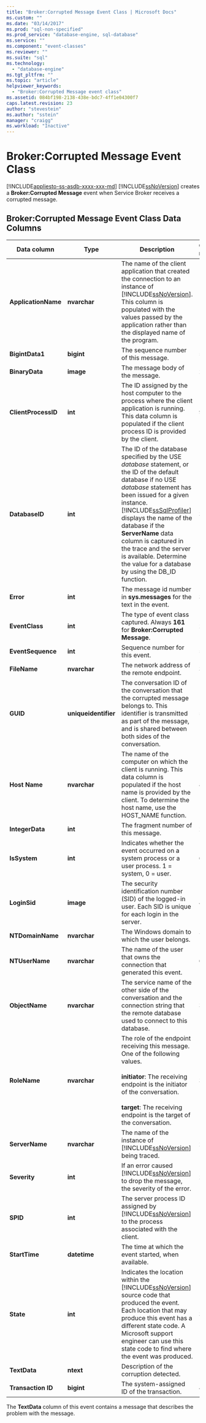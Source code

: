 ```yaml
---
title: "Broker:Corrupted Message Event Class | Microsoft Docs"
ms.custom: ""
ms.date: "03/14/2017"
ms.prod: "sql-non-specified"
ms.prod_service: "database-engine, sql-database"
ms.service: ""
ms.component: "event-classes"
ms.reviewer: ""
ms.suite: "sql"
ms.technology: 
  - "database-engine"
ms.tgt_pltfrm: ""
ms.topic: "article"
helpviewer_keywords: 
  - "Broker:Corrupted Message event class"
ms.assetid: 084bf198-2138-438e-bdc7-4ff1e04300f7
caps.latest.revision: 23
author: "stevestein"
ms.author: "sstein"
manager: "craigg"
ms.workload: "Inactive"
---
```

# Broker:Corrupted Message Event Class
[!INCLUDE[appliesto-ss-asdb-xxxx-xxx-md](../../includes/appliesto-ss-asdb-xxxx-xxx-md.md)]
  [!INCLUDE[ssNoVersion](../../includes/ssnoversion-md.md)] creates a **Broker:Corrupted Message** event when Service Broker receives a corrupted message.  
  
## Broker:Corrupted Message Event Class Data Columns  
  
|Data column|Type|Description|Column number|Filterable|  
|-----------------|----------|-----------------|-------------------|----------------|  
|**ApplicationName**|**nvarchar**|The name of the client application that created the connection to an instance of [!INCLUDE[ssNoVersion](../../includes/ssnoversion-md.md)]. This column is populated with the values passed by the application rather than the displayed name of the program.|10|Yes|  
|**BigintData1**|**bigint**|The sequence number of this message.|52|No|  
|**BinaryData**|**image**|The message body of the message.|2|Yes|  
|**ClientProcessID**|**int**|The ID assigned by the host computer to the process where the client application is running. This data column is populated if the client process ID is provided by the client.|9|Yes|  
|**DatabaseID**|**int**|The ID of the database specified by the USE *database* statement, or the ID of the default database if no USE *database* statement has been issued for a given instance. [!INCLUDE[ssSqlProfiler](../../includes/sssqlprofiler-md.md)] displays the name of the database if the **ServerName** data column is captured in the trace and the server is available. Determine the value for a database by using the DB_ID function.|3|Yes|  
|**Error**|**int**|The message id number in **sys.messages** for the text in the event.|31|No|  
|**EventClass**|**int**|The type of event class captured. Always **161** for **Broker:Corrupted Message**.|27|No|  
|**EventSequence**|**int**|Sequence number for this event.|51|No|  
|**FileName**|**nvarchar**|The network address of the remote endpoint.|36|No|  
|**GUID**|**uniqueidentifier**|The conversation ID of the conversation that the corrupted message belongs to. This identifier is transmitted as part of the message, and is shared between both sides of the conversation.|54|No|  
|**Host Name**|**nvarchar**|The name of the computer on which the client is running. This data column is populated if the host name is provided by the client. To determine the host name, use the HOST_NAME function.|8|Yes|  
|**IntegerData**|**int**|The fragment number of this message.|25|Yes|  
|**IsSystem**|**int**|Indicates whether the event occurred on a system process or a user process. 1 = system, 0 = user.|60|No|  
|**LoginSid**|**image**|The security identification number (SID) of the logged-in user. Each SID is unique for each login in the server.|41|Yes|  
|**NTDomainName**|**nvarchar**|The Windows domain to which the user belongs.|7|Yes|  
|**NTUserName**|**nvarchar**|The name of the user that owns the connection that generated this event.|6|Yes|  
|**ObjectName**|**nvarchar**|The service name of the other side of the conversation and the connection string that the remote database used to connect to this database.|34|No|  
|**RoleName**|**nvarchar**|The role of the endpoint receiving this message. One of the following values.<br /><br /> **initiator**: The receiving endpoint is the initiator of the conversation.<br /><br /> **target**:                 The receiving endpoint is the target of the conversation.|38|No|  
|**ServerName**|**nvarchar**|The name of the instance of [!INCLUDE[ssNoVersion](../../includes/ssnoversion-md.md)] being traced.|26|No|  
|**Severity**|**int**|If an error caused [!INCLUDE[ssNoVersion](../../includes/ssnoversion-md.md)] to drop the message, the severity of the error.|29|No|  
|**SPID**|**int**|The server process ID assigned by [!INCLUDE[ssNoVersion](../../includes/ssnoversion-md.md)] to the process associated with the client.|12|Yes|  
|**StartTime**|**datetime**|The time at which the event started, when available.|14|Yes|  
|**State**|**int**|Indicates the location within the [!INCLUDE[ssNoVersion](../../includes/ssnoversion-md.md)] source code that produced the event. Each location that may produce this event has a different state code. A Microsoft support engineer can use this state code to find where the event was produced.|30|No|  
|**TextData**|**ntext**|Description of the corruption detected.|1|Yes|  
|**Transaction ID**|**bigint**|The system-assigned ID of the transaction.|4|No|  
  
 The **TextData** column of this event contains a message that describes the problem with the message.  
  
  
